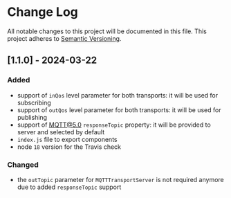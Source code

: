 # Change Log

All notable changes to this project will be documented in this file.
This project adheres to [Semantic Versioning](http://semver.org/).

## [1.1.0] - 2024-03-22

### Added
- support of `inQos` level parameter for both transports: it will be used for subscribing
- support of `outQos` level parameter for both transports: it will be used for publishing
- support of MQTT@5.0 `responseTopic` property: it will be provided to server and selected by default
- `index.js` file to export components
- node `18` version for the Travis check

### Changed
- the `outTopic` parameter for `MQTTTransportServer` is not required anymore due to added `responseTopic` support
